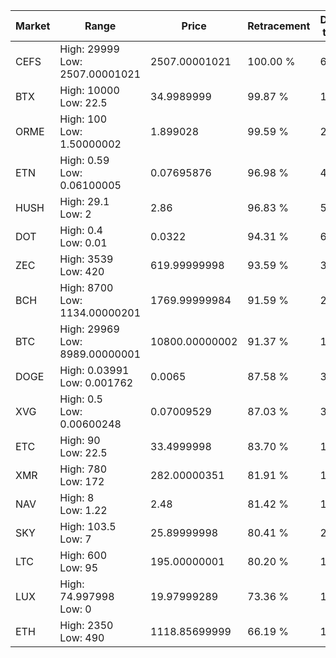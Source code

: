 | Market | Range | Price| Retracement | Doubles to 50% |
| --- | --- | --- | --- | --- |
| CEFS | High: 29999<br />Low: 2507.00001021 | 2507.00001021 | 100.00 % | 6.48 |
| BTX | High: 10000<br />Low: 22.5 | 34.9989999 | 99.87 % | 143.18 |
| ORME | High: 100<br />Low: 1.50000002 | 1.899028 | 99.59 % | 26.72 |
| ETN | High: 0.59<br />Low: 0.06100005 | 0.07695876 | 96.98 % | 4.23 |
| HUSH | High: 29.1<br />Low: 2 | 2.86 | 96.83 % | 5.44 |
| DOT | High: 0.4<br />Low: 0.01 | 0.0322 | 94.31 % | 6.37 |
| ZEC | High: 3539<br />Low: 420 | 619.99999998 | 93.59 % | 3.19 |
| BCH | High: 8700<br />Low: 1134.00000201 | 1769.99999984 | 91.59 % | 2.78 |
| BTC | High: 29969<br />Low: 8989.00000001 | 10800.00000002 | 91.37 % | 1.80 |
| DOGE | High: 0.03991<br />Low: 0.001762 | 0.0065 | 87.58 % | 3.21 |
| XVG | High: 0.5<br />Low: 0.00600248 | 0.07009529 | 87.03 % | 3.61 |
| ETC | High: 90<br />Low: 22.5 | 33.4999998 | 83.70 % | 1.68 |
| XMR | High: 780<br />Low: 172 | 282.00000351 | 81.91 % | 1.69 |
| NAV | High: 8<br />Low: 1.22 | 2.48 | 81.42 % | 1.86 |
| SKY | High: 103.5<br />Low: 7 | 25.89999998 | 80.41 % | 2.13 |
| LTC | High: 600<br />Low: 95 | 195.00000001 | 80.20 % | 1.78 |
| LUX | High: 74.997998<br />Low: 0 | 19.97999289 | 73.36 % | 1.88 |
| ETH | High: 2350<br />Low: 490 | 1118.85699999 | 66.19 % | 1.27 |

